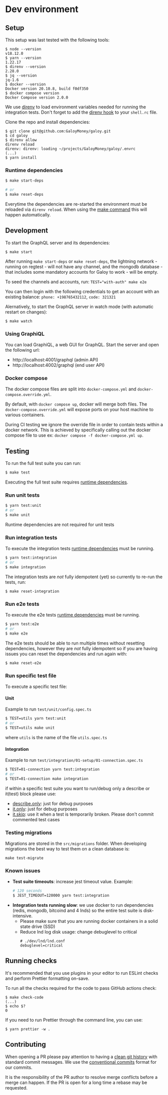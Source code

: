 # Dev environment

## Setup

This setup was last tested with the following tools:
```
$ node --version
v18.12.0
$ yarn --version
1.22.17
$ direnv --version
2.28.0
$ jq --version
jq-1.6
$ docker --version
Docker version 20.10.8, build f0df350
$ docker compose version
Docker Compose version 2.0.0
```

We use [direnv](https://direnv.net) to load environment variables needed for running the integration tests.
Don't forget to add the [direnv hook](https://direnv.net/docs/hook.html) to your `shell.rc` file.

Clone the repo and install dependencies:
```
$ git clone git@github.com:GaloyMoney/galoy.git
$ cd galoy
$ direnv allow
direnv reload
direnv: direnv: loading ~/projects/GaloyMoney/galoy/.envrc
(...)
$ yarn install
```

### Runtime dependencies

```bash
$ make start-deps

# or
$ make reset-deps
```
Everytime the dependencies are re-started the environment must be reloaded via `direnv reload`. When using the [make command](../Makefile) this will happen automatically.

## Development

To start the GraphQL server and its dependencies:
```
$ make start
```

After running `make start-deps` or `make reset-deps`, the lightning network - running on regtest - will not have any channel, and the mongodb database - that includes some mandatory accounts for Galoy to work - will be empty. 

To seed the channels and accounts, run: `TEST="with-auth" make e2e`

You can then login with the following credentials to get an account with an existing balance: `phone: +198765432112`, `code: 321321`

Alernatively, to start the GraphQL server in watch mode (with automatic restart on changes):
```
$ make watch
```

### Using GraphiQL

You can load GraphiQL, a web GUI for GraphQL. Start the server and open the following url:

- http://localhost:4001/graphql (admin API)
- http://localhost:4002/graphql (end user API)

### Docker compose

The docker compose files are split into `docker-compose.yml` and `docker-compose.override.yml`.

By default, with `docker compose up`, docker will merge both files. The `docker-compose.override.yml` will expose ports on your host machine to various containers.

During CI testing we ignore the override file in order to contain tests within a docker network. This is achieved by specifically calling out the docker compose file to use ex: `docker compose -f docker-compose.yml up`.

## Testing

To run the full test suite you can run:

```bash
$ make test
```
Executing the full test suite requires [runtime dependencies](#runtime-dependencies).

### Run unit tests

```bash
$ yarn test:unit
# or
$ make unit
```

Runtime dependencies are not required for unit tests

### Run integration tests

To execute the integration tests [runtime dependencies](#runtime-dependencies) must be running.

```bash
$ yarn test:integration
# or
$ make integration
```

The  integration tests are *not* fully idempotent (yet) so currently to re-run the tests, run:
```
$ make reset-integration
```

### Run e2e tests

To execute the e2e tests [runtime dependencies](#runtime-dependencies) must be running.

```bash
$ yarn test:e2e
# or
$ make e2e
```

The e2e tests should be able to run multiple times without resetting dependencies, however they are *not* fully idempotent so if you are having issues you can reset the dependencies and run again with:
```
$ make reset-e2e
```

### Run specific test file

To execute a specific test file:

#### Unit

Example to run `test/unit/config.spec.ts`

```bash
$ TEST=utils yarn test:unit
# or
$ TEST=utils make unit
```
where `utils` is the name of the file `utils.spec.ts`

#### Integration

Example to run `test/integration/01-setup/01-connection.spec.ts`

```bash
$ TEST=01-connection yarn test:integration
# or
$ TEST=01-connection make integration
```

if within a specific test suite you want to run/debug only a describe or it(test) block please use:
* [describe.only](https://jestjs.io/docs/api#describeonlyname-fn): just for debug purposes
* [it.only](https://jestjs.io/docs/api#testonlyname-fn-timeout): just for debug purposes
* [it.skip](https://jestjs.io/docs/api#testskipname-fn): use it when a test is temporarily broken. Please don't commit commented test cases

### Testing migrations

Migrations are stored in the `src/migrations` folder.
When developing migrations the best way to test them on a clean database is:
```
make test-migrate
```

### Known issues

* **Test suite timeouts**: increase jest timeout value. Example:
  ```bash
  # 120 seconds
  $ JEST_TIMEOUT=120000 yarn test:integration
  ```
* **Integration tests running slow**: we use docker to run dependencies (redis, mongodb, bitcoind and 4 lnds) so the entire test suite is disk-intensive.
  * Please make sure that you are running docker containers in a solid state drive (SSD)
  * Reduce lnd log disk usage: change debuglevel to critical
    ```
    # ./dev/lnd/lnd.conf
    debuglevel=critical
    ```

## Running checks

It's recommended that you use plugins in your editor to run ESLint checks and perform Prettier formatting on-save.

To run all the checks required for the code to pass GitHub actions check:

```
$ make check-code
(...)
$ echo $?
0
```

If you need to run Prettier through the command line, you can use:

```
$ yarn prettier -w .
```

## Contributing

When opening a PR please pay attention to having a [clean git history](https://medium.com/@catalinaturlea/clean-git-history-a-step-by-step-guide-eefc0ad8696d) with standard commit messages. We use the [conventional commits](https://www.conventionalcommits.org/en/v1.0.0/) format for our commits.

It is the responsibility of the PR author to resolve merge conflicts before a merge can happen. If the PR is open for a long time a rebase may be requested.
